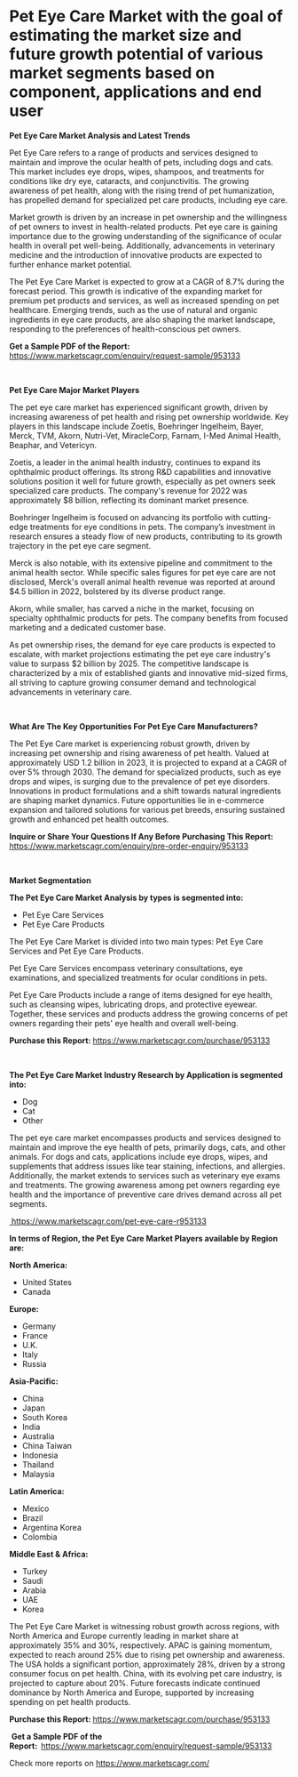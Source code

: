 <p><h1>Pet Eye Care Market with the goal of estimating the market size and future growth potential of various market segments based on component, applications and end user</h1></p><p><strong>Pet Eye Care Market Analysis and Latest Trends</strong></p>
<p><p>Pet Eye Care refers to a range of products and services designed to maintain and improve the ocular health of pets, including dogs and cats. This market includes eye drops, wipes, shampoos, and treatments for conditions like dry eye, cataracts, and conjunctivitis. The growing awareness of pet health, along with the rising trend of pet humanization, has propelled demand for specialized pet care products, including eye care.</p><p>Market growth is driven by an increase in pet ownership and the willingness of pet owners to invest in health-related products. Pet eye care is gaining importance due to the growing understanding of the significance of ocular health in overall pet well-being. Additionally, advancements in veterinary medicine and the introduction of innovative products are expected to further enhance market potential.</p><p>The Pet Eye Care Market is expected to grow at a CAGR of 8.7% during the forecast period. This growth is indicative of the expanding market for premium pet products and services, as well as increased spending on pet healthcare. Emerging trends, such as the use of natural and organic ingredients in eye care products, are also shaping the market landscape, responding to the preferences of health-conscious pet owners.</p></p>
<p><strong>Get a Sample PDF of the Report:&nbsp;</strong> <a href="https://www.marketscagr.com/enquiry/request-sample/953133?utm_campaign=2754&utm_medium=2&utm_source=Github&utm_content=ia&utm_term=06032025&utm_id=pet-eye-care">https://www.marketscagr.com/enquiry/request-sample/953133</a></p>
<p>&nbsp;</p>
<p><strong>Pet Eye Care Major Market Players</strong></p>
<p><p>The pet eye care market has experienced significant growth, driven by increasing awareness of pet health and rising pet ownership worldwide. Key players in this landscape include Zoetis, Boehringer Ingelheim, Bayer, Merck, TVM, Akorn, Nutri-Vet, MiracleCorp, Farnam, I-Med Animal Health, Beaphar, and Vetericyn. </p><p>Zoetis, a leader in the animal health industry, continues to expand its ophthalmic product offerings. Its strong R&D capabilities and innovative solutions position it well for future growth, especially as pet owners seek specialized care products. The company's revenue for 2022 was approximately $8 billion, reflecting its dominant market presence.</p><p>Boehringer Ingelheim is focused on advancing its portfolio with cutting-edge treatments for eye conditions in pets. The company’s investment in research ensures a steady flow of new products, contributing to its growth trajectory in the pet eye care segment.</p><p>Merck is also notable, with its extensive pipeline and commitment to the animal health sector. While specific sales figures for pet eye care are not disclosed, Merck's overall animal health revenue was reported at around $4.5 billion in 2022, bolstered by its diverse product range.</p><p>Akorn, while smaller, has carved a niche in the market, focusing on specialty ophthalmic products for pets. The company benefits from focused marketing and a dedicated customer base.</p><p>As pet ownership rises, the demand for eye care products is expected to escalate, with market projections estimating the pet eye care industry's value to surpass $2 billion by 2025. The competitive landscape is characterized by a mix of established giants and innovative mid-sized firms, all striving to capture growing consumer demand and technological advancements in veterinary care.</p></p>
<p>&nbsp;</p>
<p><strong>What Are The Key Opportunities For Pet Eye Care Manufacturers?</strong></p>
<p><p>The Pet Eye Care market is experiencing robust growth, driven by increasing pet ownership and rising awareness of pet health. Valued at approximately USD 1.2 billion in 2023, it is projected to expand at a CAGR of over 5% through 2030. The demand for specialized products, such as eye drops and wipes, is surging due to the prevalence of pet eye disorders. Innovations in product formulations and a shift towards natural ingredients are shaping market dynamics. Future opportunities lie in e-commerce expansion and tailored solutions for various pet breeds, ensuring sustained growth and enhanced pet health outcomes.</p></p>
<p><strong>Inquire or Share Your Questions If Any Before Purchasing This Report:</strong> <a href="https://www.marketscagr.com/enquiry/pre-order-enquiry/953133?utm_campaign=2754&utm_medium=2&utm_source=Github&utm_content=ia&utm_term=06032025&utm_id=pet-eye-care">https://www.marketscagr.com/enquiry/pre-order-enquiry/953133</a></p>
<p>&nbsp;</p>
<p><strong>Market Segmentation</strong></p>
<p><strong>The Pet Eye Care Market Analysis by types is segmented into:</strong></p>
<p><ul><li>Pet Eye Care Services</li><li>Pet Eye Care Products</li></ul></p>
<p><p>The Pet Eye Care Market is divided into two main types: Pet Eye Care Services and Pet Eye Care Products. </p><p>Pet Eye Care Services encompass veterinary consultations, eye examinations, and specialized treatments for ocular conditions in pets. </p><p>Pet Eye Care Products include a range of items designed for eye health, such as cleansing wipes, lubricating drops, and protective eyewear. Together, these services and products address the growing concerns of pet owners regarding their pets' eye health and overall well-being.</p></p>
<p><strong>Purchase this Report:&nbsp;</strong><a href="https://www.marketscagr.com/purchase/953133?utm_campaign=2754&utm_medium=2&utm_source=Github&utm_content=ia&utm_term=06032025&utm_id=pet-eye-care">https://www.marketscagr.com/purchase/953133</a></p>
<p>&nbsp;</p>
<p><strong>The Pet Eye Care Market Industry Research by Application is segmented into:</strong></p>
<p><ul><li>Dog</li><li>Cat</li><li>Other</li></ul></p>
<p><p>The pet eye care market encompasses products and services designed to maintain and improve the eye health of pets, primarily dogs, cats, and other animals. For dogs and cats, applications include eye drops, wipes, and supplements that address issues like tear staining, infections, and allergies. Additionally, the market extends to services such as veterinary eye exams and treatments. The growing awareness among pet owners regarding eye health and the importance of preventive care drives demand across all pet segments.</p></p>
<p><a href="https://www.marketscagr.com/pet-eye-care-r953133?utm_campaign=2754&utm_medium=2&utm_source=Github&utm_content=ia&utm_term=06032025&utm_id=pet-eye-care">&nbsp;https://www.marketscagr.com/pet-eye-care-r953133</a></p>
<p><strong>In terms of Region, the Pet Eye Care Market Players available by Region are:</strong></p>
<p>
    <p> <strong> North America: </strong>
        <ul>
            <li>United States</li>
            <li>Canada</li>
        </ul>
        </p> 
    <p> <strong> Europe: </strong>
        <ul>
            <li>Germany</li>
            <li>France</li>
            <li>U.K.</li>
            <li>Italy</li>
            <li>Russia</li>
        </ul>
        </p> 
    <p> <strong> Asia-Pacific: </strong>
        <ul>
            <li>China</li>
            <li>Japan</li>
            <li>South Korea</li>
            <li>India</li>
            <li>Australia</li>
            <li>China Taiwan</li>
            <li>Indonesia</li>
            <li>Thailand</li>
            <li>Malaysia</li>
        </ul>
        </p> 
    <p> <strong> Latin America: </strong>
        <ul>
            <li>Mexico</li>
            <li>Brazil</li>
            <li>Argentina Korea</li>
            <li>Colombia</li>
        </ul>
        </p> 
    <p> <strong> Middle East & Africa: </strong>
        <ul>
            <li>Turkey</li>
            <li>Saudi</li>
            <li>Arabia</li>
            <li>UAE</li>
            <li>Korea</li>
        </ul>
    </p>
    </p>
<p><p>The Pet Eye Care Market is witnessing robust growth across regions, with North America and Europe currently leading in market share at approximately 35% and 30%, respectively. APAC is gaining momentum, expected to reach around 25% due to rising pet ownership and awareness. The USA holds a significant portion, approximately 28%, driven by a strong consumer focus on pet health. China, with its evolving pet care industry, is projected to capture about 20%. Future forecasts indicate continued dominance by North America and Europe, supported by increasing spending on pet health products.</p></p>
<p><strong>Purchase this Report: </strong><a href="https://www.marketscagr.com/purchase/953133?utm_campaign=2754&utm_medium=2&utm_source=Github&utm_content=ia&utm_term=06032025&utm_id=pet-eye-care">https://www.marketscagr.com/purchase/953133</a></p>
<p>&nbsp;<strong>Get a Sample PDF of the Report:&nbsp;&nbsp;</strong><a href="https://www.marketscagr.com/enquiry/request-sample/953133?utm_campaign=2754&utm_medium=2&utm_source=Github&utm_content=ia&utm_term=06032025&utm_id=pet-eye-care">https://www.marketscagr.com/enquiry/request-sample/953133</a></p>
<p><strong></strong></p>
<p>Check more reports on <a href="https://www.marketscagr.com/?utm_campaign=2754&utm_medium=2&utm_source=Github&utm_content=ia&utm_term=06032025&utm_id=pet-eye-care">https://www.marketscagr.com/</a></p>